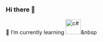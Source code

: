 ### Hi there 👋
🌱 I’m currently learning <img src="https://cdn.jsdelivr.net/gh/devicons/devicon/icons/csharp/csharp-original.svg" title = "c#" width="40" height = "40"/>&nbsp

<!--
**kotyasmol/kotyasmol** is a ✨ _special_ ✨ repository because its `README.md` (this file) appears on your GitHub profile.

Here are some ideas to get you started:

- 🔭 I’m currently working on ...
- 👯 I’m looking to collaborate on ...
- 🤔 I’m looking for help with ...
- 💬 Ask me about ...
- 📫 How to reach me: ...
- 😄 Pronouns: ...
- ⚡ Fun fact: ...
-->
